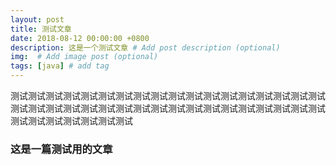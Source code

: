 ```yaml
---
layout: post
title: 测试文章
date: 2018-08-12 00:00:00 +0800
description: 这是一个测试文章 # Add post description (optional)
img:  # Add image post (optional)
tags: [java] # add tag
---
```


测试测试测试测试测试测试测试测试测试测试测试测试测试测试测试测试测试测试测试测试测试测试测试测试测试测试测试测试测试测试测试测试测试测试测试测试测试测试测试测试测试测试测试

### 这是一篇测试用的文章
